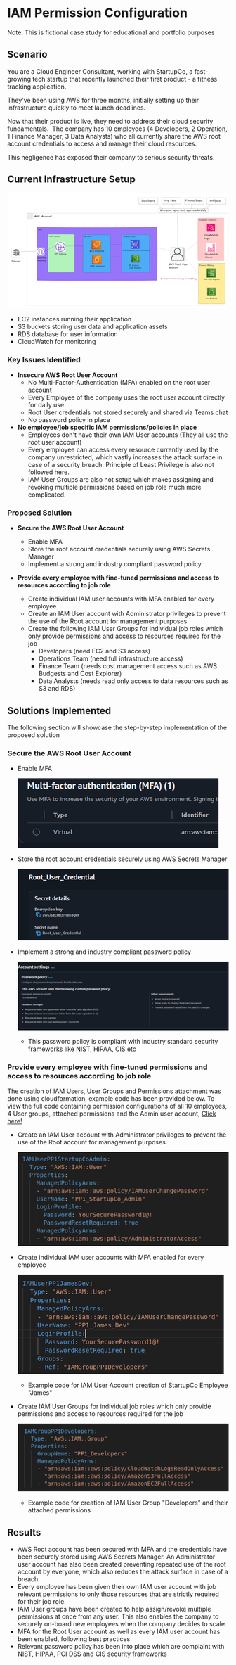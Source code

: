 # IAM Permission Configuration

Note: This is fictional case study for educational and portfolio purposes



## Scenario

You are a Cloud Engineer Consultant, working with StartupCo, a fast-growing tech startup that recently launched their first product - a fitness tracking application.

They've been using AWS for three months, initially setting up their infrastructure quickly to meet launch deadlines.

Now that their product is live, they need to address their cloud security fundamentals.  The company has 10 employees (4 Developers, 2 Operation, 1 Finance Manager, 3 Data Analysts) who all currently share the AWS root account credentials to access and manage their cloud resources.

This negligence has exposed their company to serious security threats.

## Current Infrastructure Setup
![Infrastructure Diagram](Images/image7.png)
  * EC2 instances running their application
  * S3 buckets storing user data and application assets
  * RDS database for user information
  * CloudWatch for monitoring

### **Key Issues Identified** 

* **Insecure AWS Root User Account**
  * No Multi-Factor-Authentication (MFA) enabled on the root user account
  * Every Employee of the company uses the root user account directly for daily use
  * Root User credentials not stored securely and shared via Teams chat
  * No password policy in place
* **No employee/job specific IAM permissions/policies in place**
  - Employees don't have their own IAM User accounts (They all use the root user account)
  - Every employee can access every resource currently used by the company unrestricted, which vastly increases the attack surface in case of a security breach. Principle of Least Privilege is also not followed here.
  - IAM User Groups are also not setup which makes assigning and revoking multiple permissions based on job role much more complicated.

### Proposed Solution ###

* **Secure the AWS Root User Account**
  * Enable MFA
  * Store the root account credentials securely using AWS Secrets Manager
  * Implement a strong and industry compliant password policy 

* **Provide every employee with fine-tuned permissions and access to resources according to job role**
  * Create individual IAM user accounts with MFA enabled for every employee
  * Create an IAM User account with Administrator privileges to prevent the use of the Root account for management purposes
  * Create the following IAM User Groups for individual job roles which only provide permissions and access to resources required for the job
     * Developers (need EC2 and S3 access)
     * Operations Team (need full infrastructure access)
     * Finance Team (needs cost management access such as AWS Budgests and Cost Explorer)
     * Data Analysts (needs read only access to data resources such as S3 and RDS)




## Solutions Implemented ##
The following section will showcase the step-by-step implementation of the proposed solution
### Secure the AWS Root User Account ###

* Enable MFA

  ![Adding a Virtual MFA device to the Root User Account](Images/image.png)

* Store the root account credentials securely using AWS Secrets Manager
  
  ![Credentials Securely stored in AWS Secrets Manager](Images/image2.png)

* Implement a strong and industry compliant password policy

  ![Created an "Administrators" User Group](Images/image3.png)
  * This password policy is compliant with industry standard security frameworks like NIST, HIPAA, CIS etc

### Provide every employee with fine-tuned permissions and access to resources according to job role ###

The creation of IAM Users, User Groups and Permissions attachment was done using cloudformation, example code has been provided below. To view the full code containing permission configurations of all 10 employees, 4 User groups, attached permissions and the Admin user account, [Click here!](Cloudformation/PP1_IAM.yml)

 * Create an IAM User account with Administrator privileges to prevent the use of the Root account for management purposes

   ![Administrator User Account](Images/image4.png)

 * Create individual IAM user accounts with MFA enabled for every employee

   ![IAM User Account](Images/image5.png)
   * Example code for IAM User Account creation of StartupCo Employee "James"

* Create IAM User Groups for individual job roles which only provide permissions and access to resources required for the job
   
   ![IAM User Group](Images/image6.png)
   * Example code for creation of IAM User Group "Developers" and their attached permissions 

## Results

* AWS Root account has been secured with MFA and the credentials have been securely stored using AWS Secrets Manager. An Administrator user account has also been created preventing repeated use of the root account by everyone, which also reduces the attack surface in case of a breach.
*	Every employee has been given their own IAM user account with job relevant permissions to only those resources that are strictly required for their job role.
*	IAM User groups have been created to help assign/revoke multiple permissions at once from any user. This also enables the company to securely on-board new employees when the company decides to scale.
*	MFA for the Root User account as well as every IAM user account has been enabled, following best practices
*	Relevant password policy has been into place which are complaint with NIST, HIPAA, PCI DSS and CIS security frameworks
